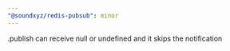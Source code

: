 ```yaml
---
"@soundxyz/redis-pubsub": minor
---
```


.publish can receive null or undefined and it skips the notification
